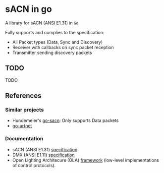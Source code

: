 # sACN in go

A library for sACN (ANSI E1.31) in `Go`.

Fully supports and complies to the specification:

- All Packet types (Data, Sync and Discovery)
- Receiver with callbacks on sync packet reception
- Transmitter sending discovery packets


## TODO

TODO

## References

### Similar projects

- Hundemeier's [go-sacn](https://github.com/Hundemeier/go-sacn): Only supports Data packets
- [go-artnet](https://github.com/jsimonetti/go-artnet)

### Documentation

- sACN (ANSI E1.31) [specification](https://tsp.esta.org/tsp/documents/docs/ANSI_E1-31-2018.pdf).
- DMX (ANSI E1.11) [specification](https://tsp.esta.org/tsp/documents/docs/ANSI-ESTA_E1-11_2008R2018.pdf)
- Open Lighting Architecure (OLA) [framework](https://github.com/OpenLightingProject/ola) (low-level implementations of control protocols).